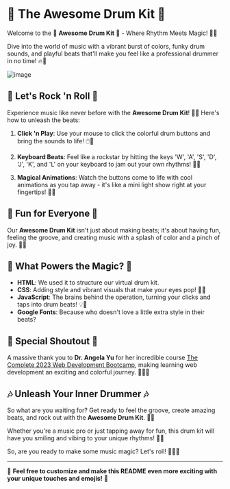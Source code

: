 # 🥁 The Awesome Drum Kit 🥁

Welcome to the 🥁 **Awesome Drum Kit** 🥁 - Where Rhythm Meets Magic! 🌟🎶

Dive into the world of music with a vibrant burst of colors, funky drum sounds, and playful beats that'll make you feel like a professional drummer in no time! 🔥🤘

![image](https://github.com/YawBoah/Drum-Kit/assets/126890146/be797455-f590-4d73-b5af-df86136a65bb)

## 🎵 Let's Rock 'n Roll 🎵

Experience music like never before with the **Awesome Drum Kit**! 🌈🥁 Here's how to unleash the beats:

1. **Click 'n Play**: Use your mouse to click the colorful drum buttons and bring the sounds to life! 🖱️🥁

2. **Keyboard Beats**: Feel like a rockstar by hitting the keys 'W', 'A', 'S', 'D', 'J', 'K', and 'L' on your keyboard to jam out your own rhythms! 🎹🎶

3. **Magical Animations**: Watch the buttons come to life with cool animations as you tap away - it's like a mini light show right at your fingertips! 🌟✨

## 🌈 Fun for Everyone 🌈

Our **Awesome Drum Kit** isn't just about making beats; it's about having fun, feeling the groove, and creating music with a splash of color and a pinch of joy. 🤗🎉

## 🚀 What Powers the Magic? 🚀

- **HTML**: We used it to structure our virtual drum kit.
- **CSS**: Adding style and vibrant visuals that make your eyes pop! 🎨👀
- **JavaScript**: The brains behind the operation, turning your clicks and taps into drum beats! 💡🥁
- **Google Fonts**: Because who doesn't love a little extra style in their beats?

## 🙌 Special Shoutout 🙌

A massive thank you to **Dr. Angela Yu** for her incredible course [The Complete 2023 Web Development Bootcamp](https://www.udemy.com/course/the-complete-web-development-bootcamp/), making learning web development an exciting and colorful journey. 🌈👩‍🏫

## 🎶 Unleash Your Inner Drummer 🎶

So what are you waiting for? Get ready to feel the groove, create amazing beats, and rock out with the **Awesome Drum Kit**. 🥳💃

Whether you're a music pro or just tapping away for fun, this drum kit will have you smiling and vibing to your unique rhythms! 🤩🥁

So, are you ready to make some music magic? Let's roll! 🥁🎉🤟

---

🌟 **Feel free to customize and make this README even more exciting with your unique touches and emojis!** 🌟
